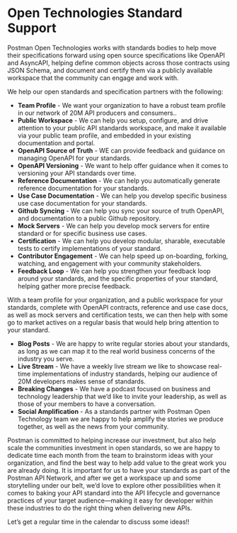 # Open Technologies Standard Support
Postman Open Technologies works with standards bodies to help move their specifications forward using open source specifications like OpenAPI and AsyncAPI, helping define common objects across those contracts using JSON Schema, and document and certify them via a publicly available workspace that the community can engage and work with. 

We help our open standards and specification partners with the following:

- **Team Profile** - We want your organization to have a robust team profile in our network of 20M API producers and consumers..
- **Public Workspace** - We can help you setup, configure, and drive attention to your public API standards workspace, and make it available via your public team profile, and embedded in your existing documentation and portal.
- **OpenAPI Source of Truth** - WE can provide feedback and guidance on managing OpenAPI for your standards.
- **OpenAPI Versioning** - We want to help offer guidance when it comes to versioning your API standards over time.
- **Reference Documentation** - We can help you automatically generate reference documentation for your standards.
- **Use Case Documentation** - We can help you develop specific business use case documentation for your standards.
- **Github Syncing** - We can help you sync your source of truth OpenAPI, and documentation to a public Github repository.
- **Mock Servers** - We can help you develop mock servers for entire standard or for specific business use cases.
- **Certification** - We can help you develop modular, sharable, executable tests to certify implementations of your standard.
- **Contributor Engagement** - We can help speed up on-boarding, forking, watching, and engagement with your community stakeholders.
- **Feedback Loop** - We can help you strengthen your feedback loop around your standards, and the specific properties of your standard, helping gather more precise feedback.

With a team profile for your organization, and a public workspace for your standards, complete with OpenAPI contracts, reference and use case docs, as well as mock servers and certification tests, we can then help with some go to market actives on a regular basis that would help bring attention to your standard.

- **Blog Posts** - We are happy to write regular stories about your standards, as long as we can map it to the real world business concerns of the industry you serve.
- **Live Stream** - We have a weekly live stream we like to showcase real-time implementations of industry standards, helping our audience of 20M developers makes sense of standards.
- **Breaking Changes** - We have a podcast focused on business and technology leadership that we’d like to invite your leadership, as well as those of your members to have a conversation.
- **Social Amplification** - As a standards partner with Postman Open Technology team we are happy to help amplify the stories we produce together, as well as the news from your community.

Postman is committed to helping increase our investment, but also help scale the communities investment in open standards, so we are happy to dedicate time each month from the team to brainstorm ideas with your organization, and find the best way to help add value to the great work you are already doing. It is important for us to have your standards as part of the Postman API Network, and after we get a workspace up and some storytelling under our belt, we’d love to explore other possibilities when it comes to baking your API standard into the API lifecycle and governance practices of your target audience—making it easy for developer within these industries to do the right thing when delivering new APIs.

Let’s get a regular time in the calendar to discuss some ideas!!